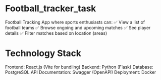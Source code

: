 # Football_tracker_task
Football Tracking App where sports enthusiasts can: 
✅ View a list of football teams
✅ Browse ongoing and upcoming matches
✅ See player details
✅ Filter matches based on location (areas)

# Technology Stack
Frontend: React.js (Vite for bundling)
Backend: Python (Flask)
Database: PostgreSQL 
API Documentation: Swagger (OpenAPI)
Deployment: Docker

